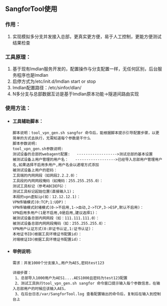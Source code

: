 ## SangforTool使用

### **作用：**

1. 实现模拟多分支并发接入总部，更真实更方便，易于人工控制，更能方便测试结果检查

### **工具原理：**

1. 基于现有lmdlan服务开发的，配置操作与分支配置一样，无任何区别，后台服务程序也是lmdlan
2. 启停方式为/etc/init.d/lmdlan start or stop
3. lmdlan配置路径：/etc/sinfor/dlan/
4. N多分支与总部数据互访是基于lmdlan原本功能-&gt;隧道间路由实现

### 使用方法：

* #### 工具辅助脚本：

  ```
  脚本说明：tool_vpn_gen.sh sangfor 命令后，能根据脚本提示引导配置步骤，以更简单的方式去执行，无需知道每个参数是干什么
  脚本参数说明:
  tool_vpn_gen.sh参数说明:
  测试设备的总部的webagent配置:   ------------------>测试总部的基本设置
  被测试设备上用户管理的用户名：   ------------------>已经导入总部用户管理用户名,如果选择不启用多用户,用户名会以递增方式添加
  被测试设备上用户的密码：     
  工具端的内网网段（如网段2.2.2.0）：
  工具段的内网网段掩码（如掩码：255.255.255.0）：
  测试工具标记（参考ABCDEFG）：
  测试工具标记起始位置(直接输入1)；
  本段的vpn虚拟ip(如：12.12.12.1)：
  VPN传输模式(0:TCP;1:UDP)：
  VPN传输模式封堵模式(0->不启用,1->自动,2->TCP,3->ESP,默认不启用)：
  VPN启用多用户(1是不启用,0是启用,建议选择1)：
  被测试设备总部内网网段（如：111.111.111.0）：
  被测试设备总部内网网段掩码（如：255.255.255.0）：
  VPN用户认证方式(0:非证书认证,1:证书认证)：
  本地证书ID(根据工具环境证书配置id)：
  对端根证ID(根据工具环境证书配置id)：
  ```
* #### 举例说明:

  ```
  需求：并发1000个分支接入,用户为AES,密码test123

  详细步骤：
   1、总部导入1000用户为AES1....AES1000且密码为test123配置
   2、测试工具执行tool_vpn_gen.sh sangfor 命令窗口提示输入每个参数信息，在输入总部用户的时候应该输入AES，
   3、在后台日志/var/SangforTool.log 查看配置输出的命令后，复制后在输入到控制台上
  ```

```

```




